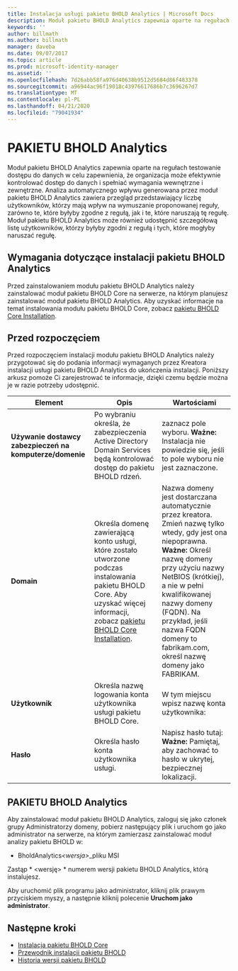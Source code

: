 ```yaml
---
title: Instalacja usługi pakietu BHOLD Analytics | Microsoft Docs
description: Moduł pakietu BHOLD Analytics zapewnia oparte na regułach testowanie dostępu do danych
keywords: ''
author: billmath
ms.author: billmath
manager: daveba
ms.date: 09/07/2017
ms.topic: article
ms.prod: microsoft-identity-manager
ms.assetid: ''
ms.openlocfilehash: 7d26abb58fa976d40638b9512d5684d86f483378
ms.sourcegitcommit: a96944ac96f19018c43976617686b7c3696267d7
ms.translationtype: MT
ms.contentlocale: pl-PL
ms.lasthandoff: 04/21/2020
ms.locfileid: "79041934"
---
```

# <a name="bhold-analytics-installation"></a>PAKIETU BHOLD Analytics

Moduł pakietu BHOLD Analytics zapewnia oparte na regułach testowanie dostępu do danych w celu zapewnienia, że organizacja może efektywnie kontrolować dostęp do danych i spełniać wymagania wewnętrzne i zewnętrzne. Analiza automatycznego wpływu generowana przez moduł pakietu BHOLD Analytics zawiera przegląd przedstawiający liczbę użytkowników, którzy mają wpływ na wymuszanie proponowanej reguły, zarówno te, które byłyby zgodne z regułą, jak i te, które naruszają tę regułę. Moduł pakietu BHOLD Analytics może również udostępnić szczegółową listę użytkowników, którzy byłyby zgodni z regułą i tych, które mogłyby naruszać regułę.

## <a name="bhold-analytics-installation-requirements"></a>Wymagania dotyczące instalacji pakietu BHOLD Analytics

Przed zainstalowaniem modułu pakietu BHOLD Analytics należy zainstalować moduł pakietu BHOLD Core na serwerze, na którym planujesz zainstalować moduł pakietu BHOLD Analytics. Aby uzyskać informacje na temat instalowania modułu pakietu BHOLD Core, zobacz [pakietu BHOLD Core Installation](https://technet.microsoft.com/library/jj134095(v=ws.10).aspx).

## <a name="before-you-begin"></a>Przed rozpoczęciem

Przed rozpoczęciem instalacji modułu pakietu BHOLD Analytics należy przygotować się do podania informacji wymaganych przez Kreatora instalacji usługi pakietu BHOLD Analytics do ukończenia instalacji. Poniższy arkusz pomoże Ci zarejestrować te informacje, dzięki czemu będzie można je w razie potrzeby udostępnić.

| **Element**                                    | **Opis**                                                                                                                                                                                                           | **Wartościami**                                                                                                                                                                                                                                                                                                            |
|---------------------------------------------|---------------------------------------------------------------------------------------------------------------------------------------------------------------------------------------------------------------------------|----------------------------------------------------------------------------------------------------------------------------------------------------------------------------------------------------------------------------------------------------------------------------------------------------------------------|
| **Używanie dostawcy zabezpieczeń na komputerze/domenie** | Po wybraniu określa, że zabezpieczenia Active Directory Domain Services będą kontrolować dostęp do pakietu BHOLD rdzeń.                                                                                                                | zaznacz pole wyboru. **Ważne:** Instalacja nie powiedzie się, jeśli to pole wyboru nie jest zaznaczone.                                                                                                                                                                                                                   |
| **Domain**                                  | Określa domenę zawierającą konto usługi, które zostało utworzone podczas instalowania pakietu BHOLD Core. Aby uzyskać więcej informacji, zobacz [pakietu BHOLD Core Installation](https://technet.microsoft.com/library/jj134095(v=ws.10).aspx). | Nazwa domeny jest dostarczana automatycznie przez kreatora. Zmień nazwę tylko wtedy, gdy jest ona niepoprawna. **Ważne:** Określ nazwę domeny przy użyciu nazwy NetBIOS (krótkiej), a nie w pełni kwalifikowanej nazwy domeny (FQDN). Na przykład, jeśli nazwa FQDN domeny to fabrikam.com, określ nazwę domeny jako FABRIKAM. |
| **Użytkownik**                                    | Określa nazwę logowania konta użytkownika usługi pakietu BHOLD Core.                                                                                                                                                          | W tym miejscu wpisz nazwę konta użytkownika:                                                                                                                                                                                                                                                                                    |
| **Hasło**                                | Określa hasło konta użytkownika usługi.                                                                                                                                                                       | Napisz hasło tutaj: **Ważne:** Pamiętaj, aby zachować to hasło w ukrytej, bezpiecznej lokalizacji.                                                                                                                                                                                                                  |

## <a name="bhold-analytics-installation"></a>PAKIETU BHOLD Analytics

Aby zainstalować moduł pakietu BHOLD Analytics, zaloguj się jako członek grupy Administratorzy domeny, pobierz następujący plik i uruchom go jako administrator na serwerze, na którym zamierzasz zainstalować moduł analizy pakietu BHOLD w:

- BholdAnalytics<em>\<wersja\></em>\_pliku MSI

Zastąp * \<wersję\> * numerem wersji pakietu BHOLD Analytics, którą instalujesz.

Aby uruchomić plik programu jako administrator, kliknij plik prawym przyciskiem myszy, a następnie kliknij polecenie **Uruchom jako administrator**.

## <a name="next-steps"></a>Następne kroki

- [Instalacja pakietu BHOLD Core](https://technet.microsoft.com/library/jj134095(v=ws.10).aspx)
- [Przewodnik instalacji pakietu BHOLD](bhold-installation-guide.md)
- [Historia wersji pakietu BHOLD](../reference/version-bhold-history.md)
